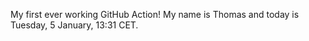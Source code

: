 My first ever working GitHub Action!
My name is Thomas and today is Tuesday, 5 January, 13:31 CET. 
